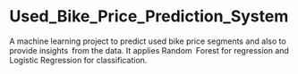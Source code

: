 # Used_Bike_Price_Prediction_System
A machine learning project to predict used bike price segments and also to provide insights from the data. It applies Random Forest for regression and Logistic Regression for classification.
